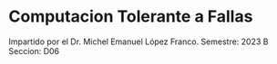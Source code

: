 # Computacion Tolerante a Fallas

Impartido por el Dr. Michel Emanuel López Franco.
Semestre: 2023 B
Seccion: D06
